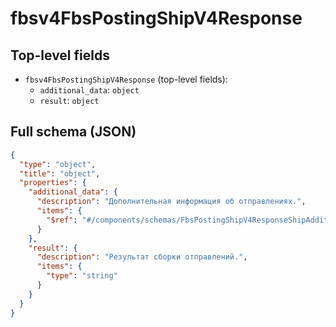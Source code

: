 # fbsv4FbsPostingShipV4Response

## Top-level fields
- `fbsv4FbsPostingShipV4Response` (top-level fields):
  - `additional_data`: `object`
  - `result`: `object`

## Full schema (JSON)
```json
{
  "type": "object",
  "title": "object",
  "properties": {
    "additional_data": {
      "description": "Дополнительная информация об отправлениях.",
      "items": {
        "$ref": "#/components/schemas/FbsPostingShipV4ResponseShipAdditionalData"
      }
    },
    "result": {
      "description": "Результат сборки отправлений.",
      "items": {
        "type": "string"
      }
    }
  }
}
```
